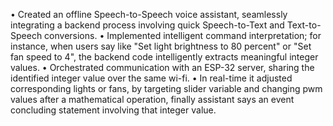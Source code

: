 • Created an offline Speech-to-Speech voice assistant, seamlessly integrating a backend process involving quick 
Speech-to-Text and Text-to-Speech conversions.
• Implemented intelligent command interpretation; for instance, when users say like "Set light brightness to 80 
percent" or "Set fan speed to 4", the backend code intelligently extracts meaningful integer values.
• Orchestrated communication with an ESP-32 server, sharing the identified integer value over the same wi-fi.
• In real-time it adjusted corresponding lights or fans, by targeting slider variable and changing pwm values 
after a mathematical operation, finally assistant says an event concluding statement involving that integer value.
